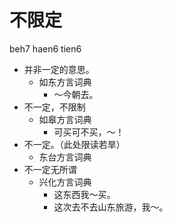 # 不限定
beh7 haen6 tien6
+ 并非一定的意思。
  * 如东方言词典
    - ～今朝去。
+ 不一定，不限制
  * 如皋方言词典
    - 可买可不买，～！
+ 不一定。（此处限读若旱）
  * 东台方言词典
+ 不一定无所谓
  * 兴化方言词典
    - 这东西我～买。
    - 这次去不去山东旅游，我～。
